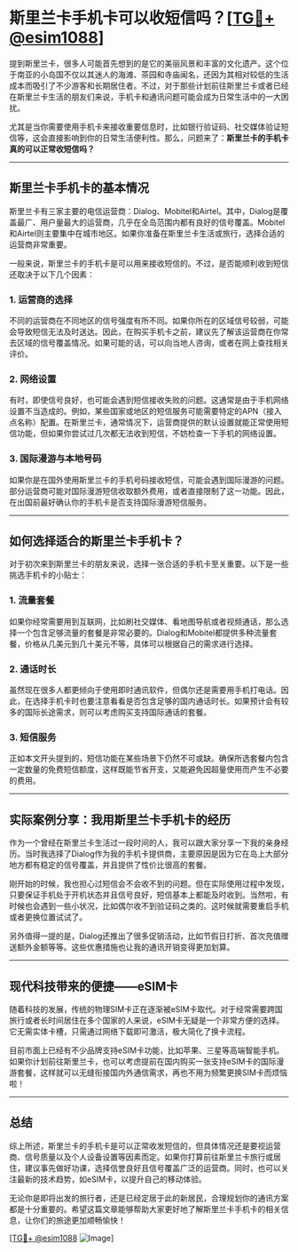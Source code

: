 # 斯里兰卡手机卡可以收短信吗？[[TG💪+ @esim1088](https://t.me/s/esim1088)]

提到斯里兰卡，很多人可能首先想到的是它的美丽风景和丰富的文化遗产。这个位于南亚的小岛国不仅以其迷人的海滩、茶园和寺庙闻名，还因为其相对较低的生活成本而吸引了不少游客和长期居住者。不过，对于那些计划前往斯里兰卡或者已经在斯里兰卡生活的朋友们来说，手机卡和通讯问题可能会成为日常生活中的一大困扰。

尤其是当你需要使用手机卡来接收重要信息时，比如银行验证码、社交媒体验证短信等，这会直接影响到你的日常生活便利性。那么，问题来了：**斯里兰卡的手机卡真的可以正常收短信吗？**

---

## 斯里兰卡手机卡的基本情况

斯里兰卡有三家主要的电信运营商：Dialog、Mobitel和Airtel。其中，Dialog是覆盖最广、用户量最大的运营商，几乎在全岛范围内都有良好的信号覆盖。Mobitel和Airtel则主要集中在城市地区。如果你准备在斯里兰卡生活或旅行，选择合适的运营商非常重要。

一般来说，斯里兰卡的手机卡是可以用来接收短信的。不过，是否能顺利收到短信还取决于以下几个因素：

### 1. **运营商的选择**
不同的运营商在不同地区的信号强度有所不同。如果你所在的区域信号较弱，可能会导致短信无法及时送达。因此，在购买手机卡之前，建议先了解该运营商在你常去区域的信号覆盖情况。如果可能的话，可以向当地人咨询，或者在网上查找相关评价。

### 2. **网络设置**
有时，即使信号良好，也可能会遇到短信接收失败的问题。这通常是由于手机网络设置不当造成的。例如，某些国家或地区的短信服务可能需要特定的APN（接入点名称）配置。在斯里兰卡，通常情况下，运营商提供的默认设置就能正常使用短信功能，但如果你尝试过几次都无法收到短信，不妨检查一下手机的网络设置。

### 3. **国际漫游与本地号码**
如果你是在国外使用斯里兰卡的手机号码接收短信，可能会遇到国际漫游的问题。部分运营商可能对国际漫游短信收取额外费用，或者直接限制了这一功能。因此，在出国前最好确认你的手机卡是否支持国际漫游短信服务。

---

## 如何选择适合的斯里兰卡手机卡？

对于初次来到斯里兰卡的朋友来说，选择一张合适的手机卡至关重要。以下是一些挑选手机卡的小贴士：

### 1. **流量套餐**
如果你经常需要用到互联网，比如刷社交媒体、看地图导航或者视频通话，那么选择一个包含足够流量的套餐是非常必要的。Dialog和Mobitel都提供多种流量套餐，价格从几美元到几十美元不等，具体可以根据自己的需求进行选择。

### 2. **通话时长**
虽然现在很多人都更倾向于使用即时通讯软件，但偶尔还是需要用手机打电话。因此，在选择手机卡时也要注意看看是否包含足够的国内通话时长。如果预计会有较多的国际长途需求，则可以考虑购买支持国际通话的套餐。

### 3. **短信服务**
正如本文开头提到的，短信功能在某些场景下仍然不可或缺。确保所选套餐内包含一定数量的免费短信额度，这样既能节省开支，又能避免因超量使用而产生不必要的费用。

---

## 实际案例分享：我用斯里兰卡手机卡的经历

作为一个曾经在斯里兰卡生活过一段时间的人，我可以跟大家分享一下我的亲身经历。当时我选择了Dialog作为我的手机卡提供商，主要原因是因为它在岛上大部分地方都有稳定的信号覆盖，并且提供了性价比很高的套餐。

刚开始的时候，我也担心过短信会不会收不到的问题。但在实际使用过程中发现，只要保证手机处于开机状态并且信号良好，短信基本上都能及时收到。当然啦，有时候也会遇到一些小状况，比如偶尔收不到验证码之类的。这时候就需要重启手机或者更换位置试试了。

另外值得一提的是，Dialog还推出了很多促销活动，比如节假日打折、首次充值赠送额外金额等等。这些优惠措施也让我的通讯开销变得更加划算。

---

## 现代科技带来的便捷——eSIM卡

随着科技的发展，传统的物理SIM卡正在逐渐被eSIM卡取代。对于经常需要跨国旅行或者长时间居住在多个国家的人来说，eSIM卡无疑是一个非常方便的选择。它无需实体卡槽，只需通过网络下载即可激活，极大简化了换卡流程。

目前市面上已经有不少品牌支持eSIM卡功能，比如苹果、三星等高端智能手机。如果你计划前往斯里兰卡，也可以考虑提前在国内购买一张支持eSIM卡的国际漫游套餐，这样就可以无缝衔接国内外通信需求，再也不用为频繁更换SIM卡而烦恼啦！

---

## 总结

综上所述，斯里兰卡的手机卡是可以正常收发短信的，但具体情况还是要视运营商、信号质量以及个人设备设置等因素而定。如果你打算前往斯里兰卡旅行或居住，建议事先做好功课，选择信誉良好且信号覆盖广泛的运营商。同时，也可以关注最新的技术趋势，如eSIM卡，以提升自己的移动体验。

无论你是即将出发的旅行者，还是已经定居于此的新居民，合理规划你的通讯方案都是十分重要的。希望这篇文章能够帮助大家更好地了解斯里兰卡手机卡的相关信息，让你们的旅途更加顺畅愉快！

[[TG💪+ @esim1088](https://t.me/s/esim1088) ![Image](https://i.postimg.cc/4NQfJmqS/Snipaste-2025-05-13-00-14-12.png)]
